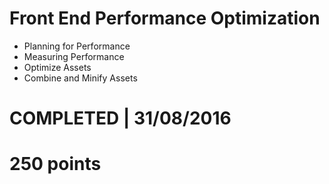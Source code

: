 # Front End Performance Optimization
- Planning for Performance
- Measuring Performance
- Optimize Assets
- Combine and Minify Assets

# COMPLETED | 31/08/2016
# 250 points